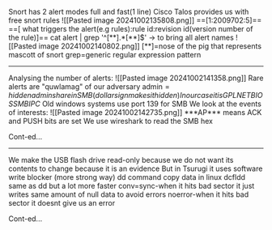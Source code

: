 Snort has 2 alert modes full and fast(1 line)
Cisco Talos provides us with free snort rules
![[Pasted image 20241002135808.png]]
==[1:2009702:5]==
==[ what triggers the alert(e.g rules):rule id:revision id(version number of the rule)]==
cat alert | grep \'\^\[\*\*\].\*\[\*\*\]\$\'   -> to bring all alert names
![[Pasted image 20241002140802.png]]
\[\*\*\]=nose of the pig that represents mascott of snort
grep=generic regular expression pattern
***
Analysing the number of alerts:
![[Pasted image 20241002141358.png]]
Rare alerts are "quwlamag" of our adversary
admin$=hidden admin share in SMB (dollar sign makes it hidden)
In our case it is GPL NETBIOS SMB IPC$
Old windows systems use port 139 for SMB
We look at the events of interests:
![[Pasted image 20241002142735.png]]
\*\*\*AP\*\*\* means ACK and PUSH bits are set
We use wireshark to read the SMB hex




Cont-ed...





***
We make the USB flash drive read-only because we do not want its contents to change because it is an evidence
But in Tsurugi it uses software write blocker (more strong way)
dd command copy data in linux
dcfldd same as dd but a lot more faster
conv=sync-when it hits bad sector it just writes same amount of null data to avoid errors
noerror-when it hits bad sector it doesnt give us an error

Cont-ed...








